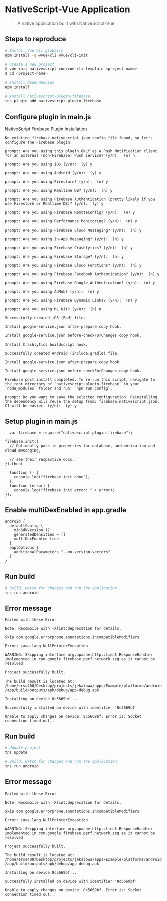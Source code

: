 # NativeScript-Vue Application

> A native application built with NativeScript-Vue

## Steps to reproduce

``` bash
# Install Vue Cli globally
npm install -g @vue/cli @vue/cli-init

# Create a new project
$ vue init nativescript-vue/vue-cli-template <project-name>
$ cd <project-name>

# Install dependencies
npm install

# Install nativescript-plugin-firebase
tns plugin add nativescript-plugin-firebase
```

## Configure plugin in main.js

NativeScript Firebase Plugin Installation

    No existing firebase.nativescript.json config file found, so let's configure the Firebase plugin!

    prompt: Are you using this plugin ONLY as a Push Notification client for an external (non-Firebase) Push service? (y/n):  (n) n

    prompt: Are you using iOS (y/n):  (y) y

    prompt: Are you using Android (y/n):  (y) y

    prompt: Are you using Firestore? (y/n):  (n) y

    prompt: Are you using Realtime DB? (y/n):  (n) y

    prompt: Are you using Firebase Authentication (pretty likely if you use Firestore or Realtime DB)? (y/n):  (y) y

    prompt: Are you using Firebase RemoteConfig? (y/n):  (n) y

    prompt: Are you using Performance Monitoring? (y/n):  (n) y

    prompt: Are you using Firebase Cloud Messaging? (y/n):  (n) y

    prompt: Are you using In-App Messaging? (y/n):  (n) y

    prompt: Are you using Firebase Crashlytics? (y/n):  (n) y

    prompt: Are you using Firebase Storage? (y/n):  (n) y

    prompt: Are you using Firebase Cloud Functions? (y/n):  (n) y

    prompt: Are you using Firebase Facebook Authentication? (y/n):  (n) y

    prompt: Are you using Firebase Google Authentication? (y/n):  (n) y

    prompt: Are you using AdMob? (y/n):  (n) y

    prompt: Are you using Firebase Dynamic Links? (y/n):  (n) y

    prompt: Are you using ML Kit? (y/n):  (n) n

    Successfully created iOS (Pod) file.

    Install google-service.json after-prepare copy hook.

    Install google-service.json before-checkForChanges copy hook.

    Install Crashlytics buildscript hook.

    Successfully created Android (include.gradle) file.

    Install google-service.json after-prepare copy hook.

    Install google-service.json before-checkForChanges copy hook.

    Firebase post install completed. To re-run this script, navigate to the root directory of `nativescript-plugin-firebase` in your `node_modules` folder and run: `npm run config`.

    prompt: Do you want to save the selected configuration. Reinstalling the dependency will reuse the setup from: firebase.nativescript.json. CI will be easier. (y/n):  (y) y

## Setup plugin in main.js

`   var firebase = require("nativescript-plugin-firebase");
`

    firebase.init({
      // Optionally pass in properties for database, authentication and cloud messaging,

      // see their respective docs.
    }).then(

      function () {
        console.log("firebase.init done");
      },
      function (error) {
        console.log("firebase.init error: " + error);
    });

## Enable multiDexEnabled in app.gradle

    android {
      defaultConfig {
        minSdkVersion 17
        generatedDensities = []
        multiDexEnabled true
      }
      aaptOptions {
        additionalParameters "--no-version-vectors"
      }
    }

## Run build

``` bash
# Build, watch for changes and run the application
tns run android
```
## Error message

`Failed with these Error`

`Note: Recompile with -Xlint:deprecation for details.`

`Skip com.google.errorprone.annotations.IncompatibleModifiers`

`Error: java.lang.NullPointerException`

`WARNING: Skipping interface org.apache.http.client.ResponseHandler implemented in com.google.firebase.perf.network.zzg as it cannot be resolved`

`Project successfully built.`

`The build result is located at: /home/erss400/Desktop/projects/jekalowa/apps/Example/platforms/android/app/build/outputs/apk/debug/app-debug.apk`

`Installing on device 8c5669bf...`

`Successfully installed on device with identifier '8c5669bf'.`

`Unable to apply changes on device: 8c5669bf. Error is: Socket connection timed out..
`
## Run build

``` bash
# Update project
tns update

# Build, watch for changes and run the application
tns run android
```

## Error message

`Failed with these Error`

`Note: Recompile with -Xlint:deprecation for details.`

`Skip com.google.errorprone.annotations.IncompatibleModifiers`

`Error: java.lang.NullPointerException`

`WARNING: Skipping interface org.apache.http.client.ResponseHandler implemented in com.google.firebase.perf.network.zzg as it cannot be resolved`

`Project successfully built.`

`The build result is located at: /home/erss400/Desktop/projects/jekalowa/apps/Example/platforms/android/app/build/outputs/apk/debug/app-debug.apk`

`Installing on device 8c5669bf...`

`Successfully installed on device with identifier '8c5669bf'.`

`Unable to apply changes on device: 8c5669bf. Error is: Socket connection timed out..
`
